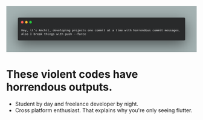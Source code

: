 ![about PapaDonut9](./Github_aboutme.png)
# These violent codes have horrendous outputs.

  - Student by day and freelance developer by night.
  - Cross platform enthusiast. That explains why you're only seeing flutter.  
